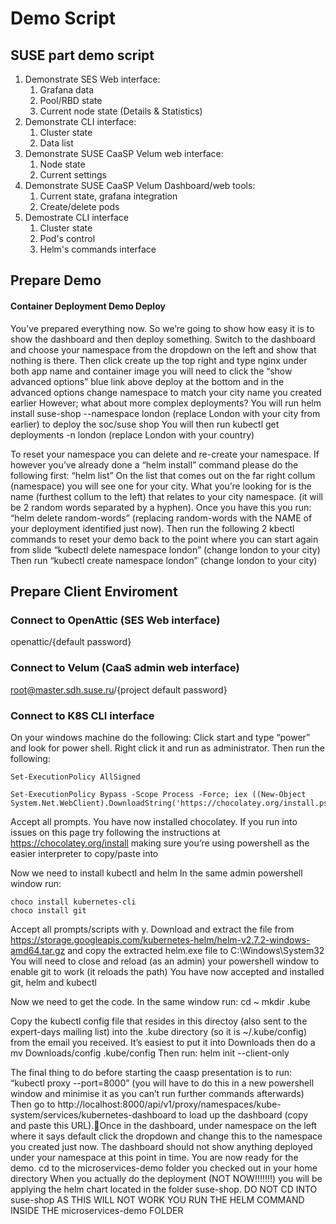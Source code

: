 # Demo Script
## SUSE part demo script
1. Demonstrate SES Web interface:
   1. Grafana data
   2. Pool/RBD state
   3. Current node state (Details & Statistics)
2. Demonstrate CLI interface:
   1. Cluster state
   2. Data list
3. Demonstrate SUSE CaaSP Velum web interface:
   1. Node state
   2. Current settings
4. Demonstrate SUSE CaaSP Velum Dashboard/web tools:
   1. Current state, grafana integration
   2. Create/delete pods
3. Demostrate CLI interface
   1. Cluster state
   2. Pod's control
   3. Helm's commands interface

## Prepare Demo

#### Container Deployment Demo Deploy

You’ve prepared everything now. So we’re going to show how easy it is to show the dashboard and then deploy something.
Switch to the dashboard and choose your namespace from the dropdown on the left and show that nothing is there.
Then click create up the top right and type nginx under both app name and container image you will need to click the “show advanced options” blue link above deploy at the bottom and in the advanced options change namespace to match your city name you created earlier
However; what about more complex deployments?
You will run helm install suse-shop --namespace london (replace London with your city from earlier) to deploy the soc/suse shop
You will then run kubectl get deployments -n london (replace London with your country)

To reset your namespace you can delete and re-create your namespace.
If however you’ve already done a “helm install” command please do the following first:
“helm list”
On the list that comes out on the far right collum (namespace) you will see one for your city. What you’re looking for is the name (furthest collum to the left) that relates to your city namespace. (it will be 2 random words separated by a hyphen). Once you have this you run:
“helm delete random-words” (replacing random-words with the NAME of your deployment identified just now). Then run the following 2 kbectl commands to reset your demo back to the point where you can start again from slide 
“kubectl delete namespace london” (change london to your city)
Then run
“kubectl create namespace london” (change london to your city)

## Prepare Client Enviroment

### Connect to OpenAttic (SES Web interface)
openattic/{default password}

### Connect to Velum (CaaS admin web interface)
root@master.sdh.suse.ru/{project default password}

### Connect to K8S CLI interface
On your windows machine do the following:
Click start and type “power” and look for power shell. Right click it and run as administrator.
Then run the following:
```pshell
Set-ExecutionPolicy AllSigned 

Set-ExecutionPolicy Bypass -Scope Process -Force; iex ((New-Object System.Net.WebClient).DownloadString('https://chocolatey.org/install.ps1'))
```
Accept all prompts. You have now installed chocolatey. If you run into issues on this page try following the instructions at https://chocolatey.org/install making sure you’re using powershell as the easier interpreter to copy/paste into

Now we need to install kubectl and helm
In the same admin powershell window run:
```pshell
choco install kubernetes-cli
choco install git
```
Accept all prompts/scripts with y.
Download and extract the file from https://storage.googleapis.com/kubernetes-helm/helm-v2.7.2-windows-amd64.tar.gz and copy the extracted helm.exe file to C:\Windows\System32
You will need to close and reload (as an admin) your powershell window to enable git to work (it reloads the path)
You have now accepted and installed git, helm and kubectl

Now we need to get the code. In the same window run:
cd ~
mkdir .kube

Copy the kubectl config file that resides in this directoy (also sent to the expert-days mailing list) into the .kube directory (so it is ~/.kube/config) from the email you received. It’s easiest to put it into Downloads then do a mv Downloads/config .kube/config Then run:
helm init --client-only

The final thing to do before starting the caasp presentation is to run:
“kubectl proxy --port=8000”
(you will have to do this in a new powershell window and minimise it as you can’t run further commands afterwards)
Then go to http://localhost:8000/api/v1/proxy/namespaces/kube-system/services/kubernetes-dashboard to load up the dashboard (copy and paste this URL).Once in the dashboard, under namespace on the left where it says default click the dropdown and change this to the namespace you created just now. The dashboard should not show anything deployed under your namespace at this point in time.
You are now ready for the demo.
cd to the microservices-demo folder you checked out in your home directory
When you actually do the deployment (NOT NOW!!!!!!!) you will be applying the helm chart located in the folder suse-shop. DO NOT CD INTO suse-shop AS THIS WILL NOT WORK YOU RUN THE HELM COMMAND INSIDE THE microservices-demo FOLDER



